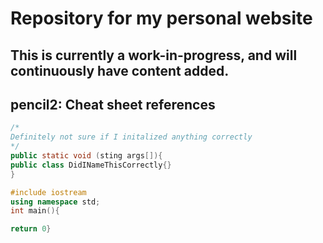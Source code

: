 # Repository for my personal website
## This is currently a work-in-progress, and will continuously have content added.


## pencil2: Cheat sheet references
```Java
/*
Definitely not sure if I initalized anything correctly
*/
public static void (sting args[]){
public class DidINameThisCorrectly{}
}

```

```C++
#include iostream
using namespace std;
int main(){

return 0}

```

